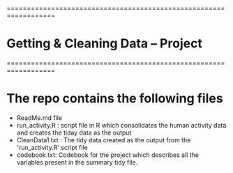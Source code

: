 ==================================================================
# Getting & Cleaning Data – Project 

==================================================================

# The repo contains the following files
 - ReadMe.md file
 - run_activity.R  : script file in R which consolidates the human activity data and creates the tiday data as the output
 - CleanData1.txt : The tidy data created as the output from the 'run_activity.R' script file
 - codebook.txt: Codebook for the project which describes all the variables present in the summary tidy file.
